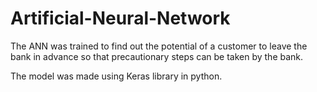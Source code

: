 # Artificial-Neural-Network

The ANN was trained to find out the potential of a customer to leave the bank in advance so that precautionary steps can be taken by the bank.

The model was made using Keras library in python.

